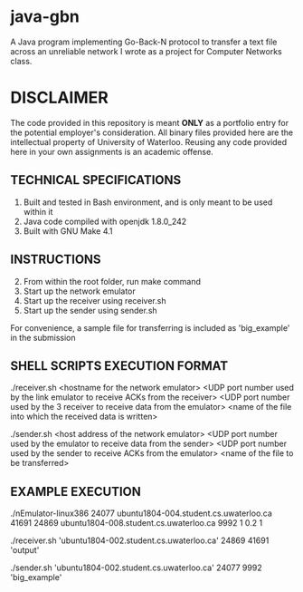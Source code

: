 # java-gbn
A Java program implementing Go-Back-N protocol to transfer a text file across an unreliable network I wrote as a project for Computer Networks class.

# DISCLAIMER
The code provided in this repository is meant **ONLY** as a portfolio entry for the potential employer's consideration. All binary files provided here are the intellectual property of University of Waterloo. Reusing any code provided here in your own assignments is an academic offense.

## TECHNICAL SPECIFICATIONS
1. Built and tested in Bash environment, and is only meant to be used within it
1. Java code compiled with openjdk 1.8.0_242
1. Built with GNU Make 4.1

## INSTRUCTIONS
2. From within the root folder, run make command
2. Start up the network emulator
2. Start up the receiver using receiver.sh
2. Start up the sender using sender.sh

For convenience, a sample file for transferring is included as 'big_example' in the submission

## SHELL SCRIPTS EXECUTION FORMAT
./receiver.sh \<hostname for the network emulator\> \<UDP port number used by the link emulator to receive ACKs from the receiver\> \<UDP port number used by the 3 receiver to receive data from the emulator\>
              \<name of the file into which the received data is written\>

./sender.sh \<host address of the network emulator\>
            \<UDP port number used by the emulator to receive data from the sender\>
            \<UDP port number used by the sender to receive ACKs from the emulator\>
            \<name of the file to be transferred\>

## EXAMPLE EXECUTION
./nEmulator-linux386 24077 ubuntu1804-004.student.cs.uwaterloo.ca 41691 24869 ubuntu1804-008.student.cs.uwaterloo.ca 9992 1 0.2 1

./receiver.sh 'ubuntu1804-002.student.cs.uwaterloo.ca' 24869 41691 'output'

./sender.sh 'ubuntu1804-002.student.cs.uwaterloo.ca' 24077 9992 'big_example'

